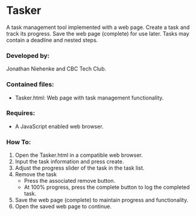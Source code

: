 # Tasker
A task management tool implemented with a web page. Create a task and track its
  progress. Save the web page (complete) for use later. Tasks may contain a
  deadline and nested steps.

### Developed by:
Jonathan Niehenke and CBC Tech Club.

### Contained files:
- Tasker.html: Web page with task management functionality.

### Requires:
- A JavaScript enabled web browser.

### How To:
1. Open the Tasker.html in a compatible web browser.
2. Input the task information and press create.
3. Adjust the progress slider of the task in the task list.
4. Remove the task
    * Press the associated remove button.
    * At 100% progress, press the complete button to log the completed task.
5. Save the web page (complete) to maintain progress and functionality.
6. Open the saved web page to continue.
